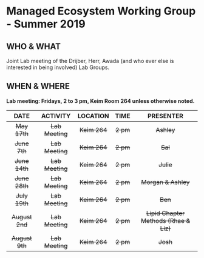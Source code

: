 # Managed Ecosystem Working Group - Summer 2019

## WHO & WHAT
Joint Lab meeting of the Drijber, Herr, Awada (and who ever else is interested in being involved) Lab Groups.

## WHEN & WHERE
__Lab meeting: Fridays, 2 to 3 pm, Keim Room 264 unless otherwise noted.__

**DATE** | **ACTIVITY** | **LOCATION** | **TIME** | **PRESENTER**
:-----:|:-----:|:-----:|:-----:|:-----:
~~May 17th~~ | ~~Lab Meeting~~ | ~~Keim 264~~ | ~~2 pm~~ | ~~Ashley~~
~~June 7th~~ | ~~Lab Meeting~~ | ~~Keim 264~~ | ~~2 pm~~ | ~~Sal~~
~~June 14th~~ | ~~Lab Meeting~~ | ~~Keim 264~~ | ~~2 pm~~ | ~~Julie~~
~~June 28th~~ | ~~Lab Meeting~~ | ~~Keim 264~~ | ~~2 pm~~ | ~~Morgan & Ashley~~
~~July 19th~~ | ~~Lab Meeting~~ | ~~Keim 264~~ | ~~2 pm~~ | ~~Ben~~
~~August 2nd~~ | ~~Lab Meeting~~ | ~~Keim 264~~ | ~~2 pm~~ | ~~Lipid Chapter Methods (Rhae & Liz)~~
~~August 9th~~ | ~~Lab Meeting~~ | ~~Keim 264~~ | ~~2 pm~~ | ~~Josh~~